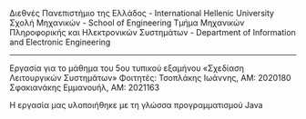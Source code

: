 Διεθνές Πανεπιστήμιο της Ελλάδος - International Hellenic University
Σχολή Μηχανικών - School of Engineering
Τμήμα Μηχανικών Πληροφορικής και Ηλεκτρονικών Συστημάτων - Department of Information and Electronic Engineering

--------------------------------

Εργασία για το μάθημα του 5ου τυπικού εξαμήνου «Σχεδίαση Λειτουργικών Συστημάτων»
Φοιτητές: Τσοπλάκης Ιωάννης, ΑΜ: 2020180
          Σφακιανάκης Εμμανουήλ, ΑΜ: 2021163

H εργασία μας υλοποιήθηκε με τη γλώσσα προγραμματισμού Java
